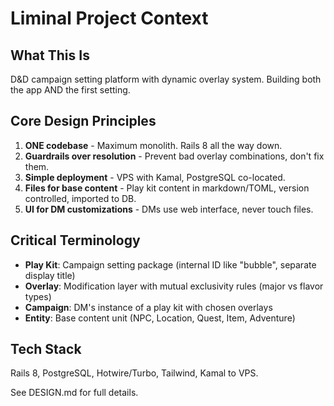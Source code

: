 # Liminal Project Context

## What This Is

D&D campaign setting platform with dynamic overlay system. Building both the app AND the first setting.

## Core Design Principles

1. **ONE codebase** - Maximum monolith. Rails 8 all the way down.
2. **Guardrails over resolution** - Prevent bad overlay combinations, don't fix them.
3. **Simple deployment** - VPS with Kamal, PostgreSQL co-located.
4. **Files for base content** - Play kit content in markdown/TOML, version controlled, imported to DB.
5. **UI for DM customizations** - DMs use web interface, never touch files.

## Critical Terminology

- **Play Kit**: Campaign setting package (internal ID like "bubble", separate display title)
- **Overlay**: Modification layer with mutual exclusivity rules (major vs flavor types)
- **Campaign**: DM's instance of a play kit with chosen overlays
- **Entity**: Base content unit (NPC, Location, Quest, Item, Adventure)

## Tech Stack

Rails 8, PostgreSQL, Hotwire/Turbo, Tailwind, Kamal to VPS.

See DESIGN.md for full details.

